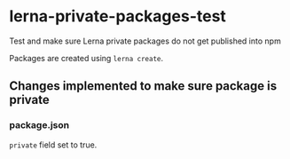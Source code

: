 # lerna-private-packages-test
Test and make sure Lerna private packages do not get published into npm

Packages are created using `lerna create`.

## Changes implemented to make sure package is private

### package.json

`private` field set to true.
